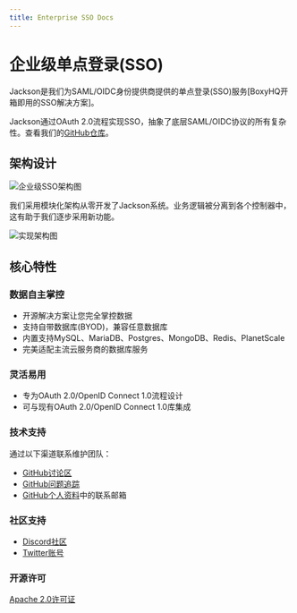 ```yaml
---
title: Enterprise SSO Docs
---
```


# 企业级单点登录(SSO)

Jackson是我们为SAML/OIDC身份提供商提供的单点登录(SSO)服务[BoxyHQ开箱即用的SSO解决方案]。

Jackson通过OAuth 2.0流程实现SSO，抽象了底层SAML/OIDC协议的所有复杂性。查看我们的[GitHub仓库](https://github.com/boxyhq/jackson)。

## 架构设计

![企业级SSO架构图](/images/docs/jackson/enterprise-sso-arch.png)

我们采用模块化架构从零开发了Jackson系统。业务逻辑被分离到各个控制器中，这有助于我们逐步采用新功能。

![实现架构图](/images/docs/jackson/jackson-architecture.png)

## 核心特性

### 数据自主掌控​

- 开源解决方案让您完全掌控数据
- 支持自带数据库(BYOD)，兼容任意数据库
- 内置支持MySQL、MariaDB、Postgres、MongoDB、Redis、PlanetScale
- 完美适配主流云服务商的数据库服务

### 灵活易用​

- 专为OAuth 2.0/OpenID Connect 1.0流程设计
- 可与现有OAuth 2.0/OpenID Connect 1.0库集成

### 技术支持

通过以下渠道联系维护团队：

- [GitHub讨论区](https://github.com/boxyhq/jackson/discussions)
- [GitHub问题追踪](https://github.com/boxyhq/jackson/issues)
- [GitHub个人资料](https://github.com/deepakprabhakara)中的联系邮箱

### 社区支持

- [Discord社区](https://discord.gg/uyb7pYt4Pa)
- [Twitter账号](https://twitter.com/boxyhq)

### 开源许可

[Apache 2.0许可证](https://github.com/boxyhq/jackson/blob/main/LICENSE)